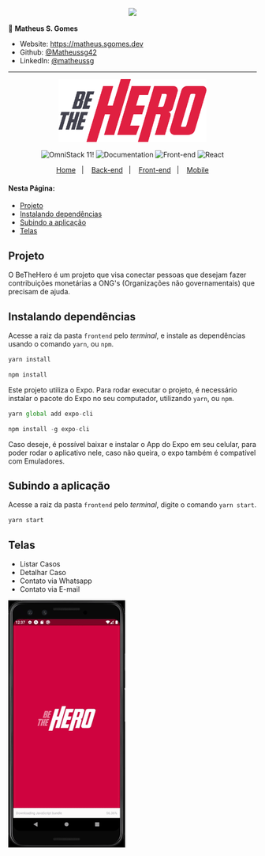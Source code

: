 <p align="center"><a target="_blank" href="https://matheus.sgomes.dev"><img src="https://matheus.sgomes.dev/img/logo_azul.png"></a></p>


👤 **Matheus S. Gomes** 

* Website: https://matheus.sgomes.dev
* Github: [@Matheussg42](https://github.com/Matheussg42)
* LinkedIn: [@matheussg](https://linkedin.com/in/matheussg)

---

<p align="center">
<img src="../frontend/src/assets/logo.svg" style='width: 300px'>
</p>

<p align="center">
 <img src="https://img.shields.io/static/v1?label=OmniStack&message=11&color=7159c1&labelColor=444444" alt="OmniStack 11!" />

  <img alt="Documentation" src="https://img.shields.io/static/v1?label=Documentation&message=V1.0&color=f1c40f&labelColor=444444"> 
  
  <img alt="Front-end" src="https://img.shields.io/static/v1?label=Front-end&message=Ok&color=27ae60&labelColor=444444">
  
  <img alt="React" src="https://img.shields.io/static/v1?label=ReactNative&message=0.61.4&color=27ae60&labelColor=444444"> 
</p>

<p align="center">
  <a href="https://github.com/Matheussg42/OmniStack11">Home</a>&nbsp;&nbsp;&nbsp;|&nbsp;&nbsp;&nbsp;
  <a href="/backend">Back-end</a>&nbsp;&nbsp;&nbsp;|&nbsp;&nbsp;&nbsp;
  <a href="/frontend">Front-end</a>&nbsp;&nbsp;&nbsp;|&nbsp;&nbsp;&nbsp;
  <a href="/mobile">Mobile</a>
</p>

#### Nesta Página:

* [Projeto](#projeto)
* [Instalando dependências](#dependencias)
* [Subindo a aplicação](#aplicacao)
* [Telas](#telas)

<span id="projeto"></span>
## Projeto

O BeTheHero é um projeto que visa conectar pessoas que desejam fazer contribuições monetárias a ONG's (Organizações não governamentais) que precisam de ajuda.

<span id="dependencias"></span>
## Instalando dependências

Acesse a raiz da pasta `frontend` pelo _terminal_, e instale as dependências usando o comando `yarn`, ou `npm`.

```js
yarn install
```

```js
npm install
```

Este projeto utiliza o Expo. Para rodar executar o projeto, é necessário instalar o pacote do Expo no seu computador, utilizando `yarn`, ou `npm`.


```js
yarn global add expo-cli
```

```js
npm install -g expo-cli
```
Caso deseje, é possível baixar e instalar o App do Expo em seu celular, para poder rodar o aplicativo nele, caso não queira, o expo também é compatível com Emuladores.

<span id="aplicacao"></span>
## Subindo a aplicação

Acesse a raiz da pasta `frontend` pelo _terminal_, digite o comando `yarn start`.

```js
yarn start
```

<span id="telas"></span>
## Telas

* Listar Casos
* Detalhar Caso
* Contato via Whatsapp
* Contato via E-mail

![](../.gifs/mobile.gif)